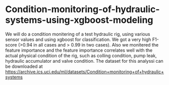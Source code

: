 # Condition-monitoring-of-hydraulic-systems-using-xgboost-modeling
We will do a condition monitering of a test hydraulic rig, using various sensor values and using xgboost for classification. We got a very high F1-score (>0.94 in all cases and > 0.99 in two cases). Also we monitered the feature importance and the feature importance correlates well with the actual physical condition of the rig, such as colling condition, pump leak, hydraulic accumulator and valve condition. The dataset for this analyssi can be downloaded at https://archive.ics.uci.edu/ml/datasets/Condition+monitoring+of+hydraulic+systems
